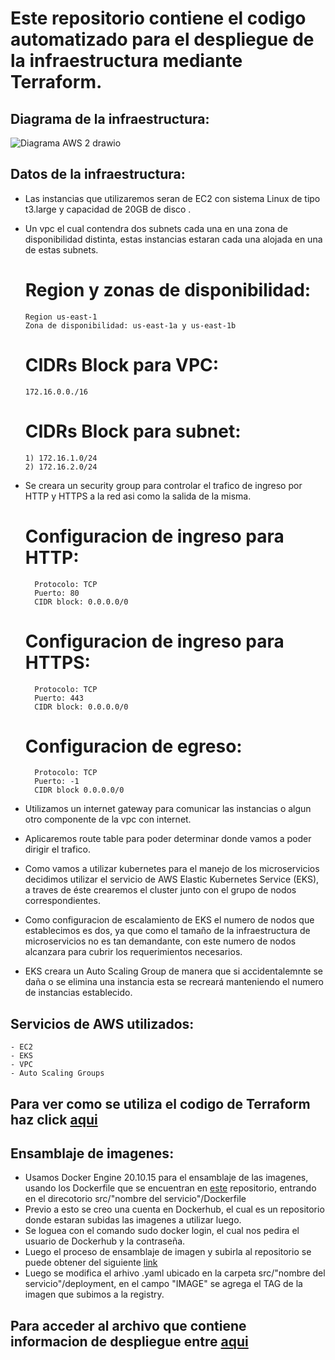 # Este repositorio contiene el codigo automatizado para el despliegue de la infraestructura mediante Terraform.

## Diagrama de la infraestructura:

   ![Diagrama AWS 2 drawio](https://user-images.githubusercontent.com/88011707/175790319-1d397be0-67c0-407e-891d-4cbacaf3f279.png)




## Datos de la infraestructura:

- Las instancias que utilizaremos seran de EC2 con sistema Linux de tipo t3.large y capacidad de 20GB de disco .
- Un vpc el cual contendra dos subnets cada una en una zona de disponibilidad distinta, estas instancias estaran cada una alojada en una de estas subnets.

    
    # Region y zonas de disponibilidad:
      Region us-east-1
      Zona de disponibilidad: us-east-1a y us-east-1b
    # CIDRs Block para VPC:
      172.16.0.0./16
    # CIDRs Block para subnet:
      1) 172.16.1.0/24
      2) 172.16.2.0/24
      
- Se creara un security group para controlar el trafico de ingreso por HTTP y HTTPS a la red asi como la salida de la misma.

    # Configuracion de ingreso para HTTP:
        Protocolo: TCP
        Puerto: 80
        CIDR block: 0.0.0.0/0
        
    # Configuracion de ingreso para HTTPS:
        Protocolo: TCP
        Puerto: 443
        CIDR block: 0.0.0.0/0
        
    # Configuracion de egreso:
        Protocolo: TCP
        Puerto: -1
        CIDR block 0.0.0.0/0
        
- Utilizamos un internet gateway para comunicar las instancias o algun otro componente de la vpc con internet.
- Aplicaremos route table para poder determinar donde vamos a poder dirigir el trafico.
- Como vamos a utilizar kubernetes para el manejo de los microservicios decidimos utilizar el servicio de AWS Elastic Kubernetes Service (EKS), a traves de éste         crearemos el cluster junto con el grupo de nodos correspondientes.
- Como configuracion de escalamiento de EKS el numero de nodos que establecimos es dos, ya que como el tamaño de la infraestructura de microservicios no es tan           demandante, con este numero de nodos alcanzara para cubrir los requerimientos necesarios.
- EKS creara un Auto Scaling Group de manera que si accidentalemnte se daña o se elimina una instancia esta se recreará manteniendo el numero de instancias               establecido.

## Servicios de AWS utilizados:
    - EC2
    - EKS
    - VPC
    - Auto Scaling Groups
    
## Para ver como se utiliza el codigo de Terraform haz click [aqui](https://github.com/knicolari/ObligatorioISC_2022/blob/6b217789f9352826fb072acf8b0946b2d853df33/Codigo%20Terraform/README.md)


## Ensamblaje de imagenes:
   - Usamos Docker Engine 20.10.15 para el ensamblaje de las imagenes, usando los Dockerfile que se encuentran en [este](https://github.com/ISC-ORT-FI/online-boutique)
   repositorio, entrando en el direcotorio src/"nombre del servicio"/Dockerfile
   - Previo a esto se creo una cuenta en Dockerhub, el cual es un repositorio donde estaran subidas las imagenes a utilizar luego.
   - Se loguea con el comando sudo docker login, el cual nos pedira el usuario de Dockerhub y la contraseña.
   - Luego el proceso de ensamblaje de imagen y subirla al repositorio se puede obtener del siguiente [link](https://docs.docker.com/docker-hub/repos/#:~:text=To%20push%20an%20image%20to,docs%2Fbase%3Atesting%20)
   - Luego se modifica el arhivo .yaml ubicado en la carpeta src/"nombre del servicio"/deployment, en el campo "IMAGE" se agrega el TAG de la imagen que subimos a la registry. 
    
   
## Para acceder al archivo que contiene informacion de despliegue entre [aqui](https://github.com/knicolari/ObligatorioISC_2022/blob/59323a05f1f5c95a1731dd6bf0ae71f86a5f75d0/Deployment/README.md)









